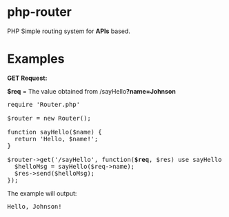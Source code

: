 # php-router
PHP Simple routing system for <b>APIs</b> based.


# Examples
<b>GET Request:</b>  

<b>$req</b> = The value obtained from /sayHello<b>?name=Johnson</b>
<pre>
require 'Router.php'

$router = new Router();

function sayHello($name) {  
  return 'Hello, $name!';
}

$router->get('/sayHello', function(<b>$req</b>, $res) use sayHello {  
  $helloMsg = sayHello($req->name);
  $res->send($helloMsg);  
});
</pre>

The example will output:
<pre>
Hello, Johnson!
</pre>
